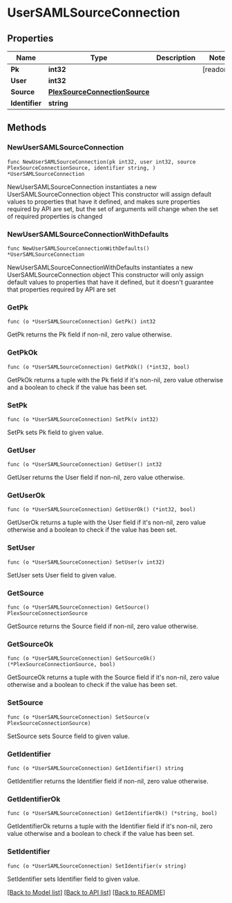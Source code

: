 # UserSAMLSourceConnection

## Properties

Name | Type | Description | Notes
------------ | ------------- | ------------- | -------------
**Pk** | **int32** |  | [readonly] 
**User** | **int32** |  | 
**Source** | [**PlexSourceConnectionSource**](PlexSourceConnectionSource.md) |  | 
**Identifier** | **string** |  | 

## Methods

### NewUserSAMLSourceConnection

`func NewUserSAMLSourceConnection(pk int32, user int32, source PlexSourceConnectionSource, identifier string, ) *UserSAMLSourceConnection`

NewUserSAMLSourceConnection instantiates a new UserSAMLSourceConnection object
This constructor will assign default values to properties that have it defined,
and makes sure properties required by API are set, but the set of arguments
will change when the set of required properties is changed

### NewUserSAMLSourceConnectionWithDefaults

`func NewUserSAMLSourceConnectionWithDefaults() *UserSAMLSourceConnection`

NewUserSAMLSourceConnectionWithDefaults instantiates a new UserSAMLSourceConnection object
This constructor will only assign default values to properties that have it defined,
but it doesn't guarantee that properties required by API are set

### GetPk

`func (o *UserSAMLSourceConnection) GetPk() int32`

GetPk returns the Pk field if non-nil, zero value otherwise.

### GetPkOk

`func (o *UserSAMLSourceConnection) GetPkOk() (*int32, bool)`

GetPkOk returns a tuple with the Pk field if it's non-nil, zero value otherwise
and a boolean to check if the value has been set.

### SetPk

`func (o *UserSAMLSourceConnection) SetPk(v int32)`

SetPk sets Pk field to given value.


### GetUser

`func (o *UserSAMLSourceConnection) GetUser() int32`

GetUser returns the User field if non-nil, zero value otherwise.

### GetUserOk

`func (o *UserSAMLSourceConnection) GetUserOk() (*int32, bool)`

GetUserOk returns a tuple with the User field if it's non-nil, zero value otherwise
and a boolean to check if the value has been set.

### SetUser

`func (o *UserSAMLSourceConnection) SetUser(v int32)`

SetUser sets User field to given value.


### GetSource

`func (o *UserSAMLSourceConnection) GetSource() PlexSourceConnectionSource`

GetSource returns the Source field if non-nil, zero value otherwise.

### GetSourceOk

`func (o *UserSAMLSourceConnection) GetSourceOk() (*PlexSourceConnectionSource, bool)`

GetSourceOk returns a tuple with the Source field if it's non-nil, zero value otherwise
and a boolean to check if the value has been set.

### SetSource

`func (o *UserSAMLSourceConnection) SetSource(v PlexSourceConnectionSource)`

SetSource sets Source field to given value.


### GetIdentifier

`func (o *UserSAMLSourceConnection) GetIdentifier() string`

GetIdentifier returns the Identifier field if non-nil, zero value otherwise.

### GetIdentifierOk

`func (o *UserSAMLSourceConnection) GetIdentifierOk() (*string, bool)`

GetIdentifierOk returns a tuple with the Identifier field if it's non-nil, zero value otherwise
and a boolean to check if the value has been set.

### SetIdentifier

`func (o *UserSAMLSourceConnection) SetIdentifier(v string)`

SetIdentifier sets Identifier field to given value.



[[Back to Model list]](../README.md#documentation-for-models) [[Back to API list]](../README.md#documentation-for-api-endpoints) [[Back to README]](../README.md)


